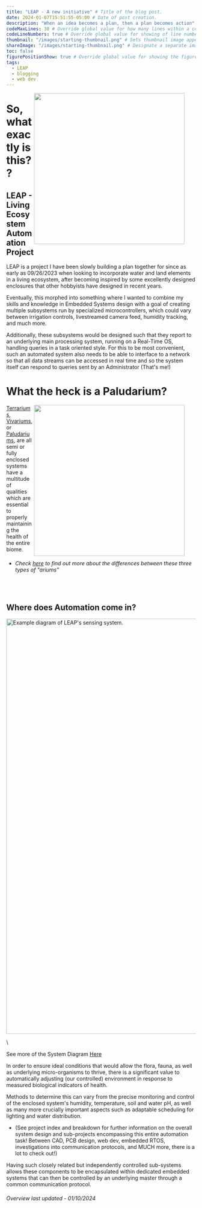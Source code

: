 ```yaml
---
title: "LEAP - A new initiative" # Title of the blog post.
date: 2024-01-07T15:51:55-05:00 # Date of post creation.
description: "When an idea becomes a plan, then a plan becomes action" # Description used for search engine.
codeMaxLines: 30 # Override global value for how many lines within a code block before auto-collapsing.
codeLineNumbers: true # Override global value for showing of line numbers within code block.
thumbnail: "/images/starting-thumbnail.png" # Sets thumbnail image appearing inside card on homepage.
shareImage: "/images/starting-thumbnail.png" # Designate a separate image for social media sharing.
toc: false
figurePositionShow: true # Override global value for showing the figure label.
tags:
  - LEAP
  - blogging
  - web dev
---
```

<img src="/images/largetank.jpg" align="right" width="400" style="margin-right: 30px"/>

# So, what exactly is this??
## LEAP - Living Ecosystem Automation Project
LEAP is a project I have been slowly building a plan together for since as early as 09/26/2023 when looking to incorporate water and land elements in a living ecosystem, after becoming inspired by some excellently designed enclosures that other hobbyists have designed in recent years. 

Eventually, this morphed into something where I wanted to combine my skills and knowledge in Embedded Systems design with a goal of creating multiple subsystems run by specialized microcontrollers, which could vary between irrigation controls, livestreamed camera feed, humidity tracking, and much more. 

Additionally, these subsystems would be designed such that they report to an underlying main processing system, running on a Real-Time OS, handling queries in a task oriented style. For this to be most convenient, such an automated system also needs to be able to interface to a network so that all data streams can be accessed in real time and so the system itself can respond to queries sent by an Administrator (That's me!)

# What the heck is a Paludarium?

<img src="/images/threetanks.jpg" align="right" width="400" style="margin-right: 30px"/>

[Terrariums](https://en.wikipedia.org/wiki/Bioactive_terrarium), [Vivariums](https://en.wikipedia.org/wiki/Vivarium), or [Paludariums](https://en.wikipedia.org/wiki/Paludarium), are all semi or fully enclosed systems have a multitude of qualities which are essential to properly maintaining the health of the entire biome. 
* ###### Check [here](https://terrarium.blog/en/explanations/terrarium-vivarium-paludarium-difference/#:~:text=In%20a%20paludarium%2C%20amphibians%20and,do%20not%20have%20to%20be.) to find out more about the differences between these three types of "ariums" 

&nbsp;

## Where does Automation come in?

<img src="/images/EcosystemHealthMonitorDiagram.PNG" alt="Example diagram of LEAP's sensing system." align="center" width="1100" style="margin-right: 30px"/>

\

See more of the System Diagram [Here](https://curiouscyrus.me/post/earlysystemsdesign/)

In order to ensure ideal conditions that would allow the flora, fauna, as well as underlying micro-organisms to thrive, there is a significant value to automatically adjusting (our controlled) environment in response to measured biological indicators of health.

Methods to determine this can vary from the precise monitoring and control of the enclosed system's humidity, temperature, soil and water pH, as well as many more crucially important aspects such as adaptable scheduling for lighting and water distribution. 
* (See project index and breakdown for further information on the overall system design and sub-projects encompassing this entire automation task! Between CAD, PCB design, web dev, embedded RTOS, investigations into communication protocols, and MUCH more, there is a lot to check out!) 

Having such closely related but independently controlled sub-systems allows these components to be encapsulated within dedicated embedded systems that can then be controlled by an underlying master through a common communication protocol. 

###### Overview last updated - 01/10/2024